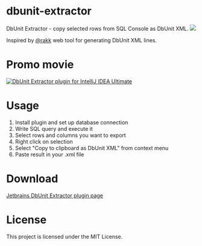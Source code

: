 # dbunit-extractor

DbUnit Extractor - copy selected rows from SQL Console as DbUnit XML.
![](https://raw.githubusercontent.com/kTT/dbunit-extractor/master/dbunit-extractor.png)

Inspired by [@rakk](https://github.com/rakk) web tool for generating DbUnit XML lines.

# Promo movie

[![DbUnit Extractor plugin for IntelliJ IDEA Ultimate](http://img.youtube.com/vi/YjBO2bImpvY/0.jpg)](http://www.youtube.com/watch?v=YjBO2bImpvY)

# Usage

1. Install plugin and set up database connection
2. Write SQL query and execute it
3. Select rows and columns you want to export
4. Right click on selection
5. Select "Copy to clipboard as DbUnit XML" from context menu
6. Paste result in your .xml file

# Download

[Jetbrains DbUnit Extractor plugin page](https://plugins.jetbrains.com/plugin/7958?pr=idea)

# License

This project is licensed under the MIT License.
